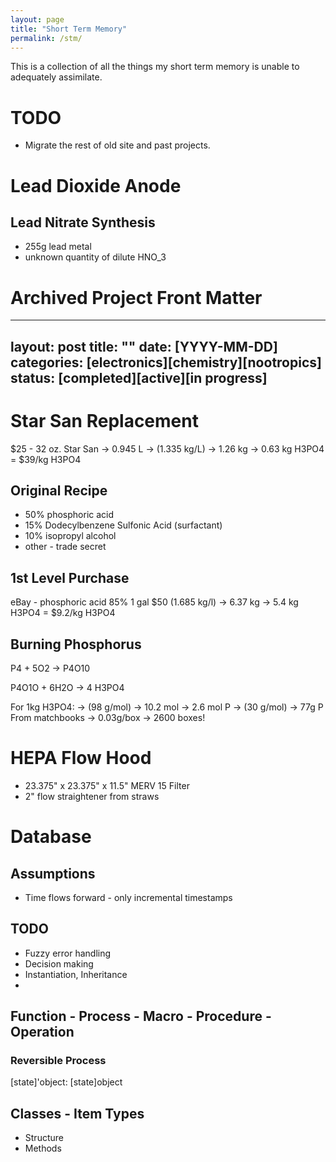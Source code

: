 ```yaml
---
layout: page
title: "Short Term Memory"
permalink: /stm/
---
```


This is a collection of all the things my short term memory is unable to adequately assimilate.

# TODO

* Migrate the rest of old site and past projects.

# Lead Dioxide Anode

## Lead Nitrate Synthesis

* 255g lead metal
* unknown quantity of dilute HNO_3

# Archived Project Front Matter

---
layout: post
title: ""
date: [YYYY-MM-DD]
categories: [electronics][chemistry][nootropics]
status: [completed][active][in progress]
---

# Star San Replacement
$25 - 32 oz. Star San
  -> 0.945 L -> (1.335 kg/L) -> 1.26 kg -> 0.63 kg H3PO4
 = $39/kg H3PO4

## Original Recipe
* 50% phosphoric acid
* 15% Dodecylbenzene Sulfonic Acid (surfactant)
* 10% isopropyl alcohol
* other - trade secret

## 1st Level Purchase
eBay - phosphoric acid 85% 1 gal $50
 (1.685 kg/l) -> 6.37 kg -> 5.4 kg H3PO4
 = $9.2/kg H3PO4

## Burning Phosphorus
P4 + 5O2 -> P4O10

P4O1O + 6H2O -> 4 H3PO4

For 1kg H3PO4:
-> (98 g/mol) -> 10.2 mol -> 2.6 mol P -> (30 g/mol) -> 77g P
From matchbooks -> 0.03g/box -> 2600 boxes!

# HEPA Flow Hood

* 23.375" x 23.375" x 11.5" MERV 15 Filter
* 2" flow straightener from straws

# Database

## Assumptions

* Time flows forward - only incremental timestamps

## TODO
* Fuzzy error handling
* Decision making
* Instantiation, Inheritance
*

## Function - Process - Macro - Procedure - Operation

### Reversible Process
[state]'object: [state]object


## Classes - Item Types
* Structure
* Methods
